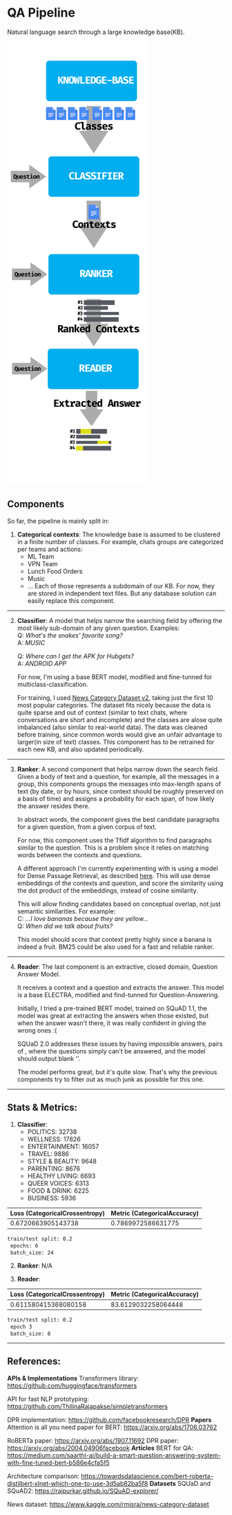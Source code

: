 # QA Pipeline
Natural language search through a large knowledge base(KB).

![](schema-small.png)

## Components

So far, the pipeline is mainly split in:

1. **Categorical contexts**: The knowledge base is assumed to be clustered in a finite number of classes. 
    For example, chats groups are categorized per teams and actions:
    - ML Team
    - VPN Team
    - Lunch Food Orders
    - Music
    - ...
    Each of those represents a subdomain of our KB.
    For now, they are stored in independent text files. But any database solution can easily replace this component.
----------
2. **Classifier**: A model that helps narrow the searching field by offering the most likely sub-domain of any given question.
    Examples:<br>
    Q: *What's the snakes' favorite song?*<br>
    A: *MUSIC*<br>
    
    Q: *Where can I get the APK for Hubgets?*<br>
    A: *ANDROID APP*<br>


    For now, I'm using a base BERT model, modified and fine-tunned for multiclass-classification.
    
    For training, I used [News Category Dataset v2](https://www.kaggle.com/rmisra/news-category-dataset), taking just the first 10 most popular categories. The dataset fits nicely because the data is quite sparse and out of context (similar to text chats, where conversations are short and incomplete) and the classes are alose quite imbalanced (also similar to real-world data).
    The data was cleaned before training, since common words would give an unfair advantage to larger(in size of text) classes.
    This component has to be retrained for each new KB, and also updated periodically.
----------
3. **Ranker**: A second component that helps narrow down the search field.
    Given a body of text and a question, for example, all the messages in a group, this components groups the messages into max-length spans of text (by date, or by hours, since context should be roughly preserved on a basis of time) and assigns a probability for each span, of how likely the answer resides there. 


    In abstract words, the component gives the best candidate paragraphs for a given question, from a given corpus of text.
    
    For now, this component uses the Tfidf algorithm to find paragraphs similar to the question. This is a problem since it relies on matching words between the contexts and questions.
    
    A different approach I'm currently experimenting with is using a model for Dense Passage Retrieval, as described [here](https://arxiv.org/abs/2004.04906). This will use dense embeddings of the contexts and question, and score the similarity using the dot product of the embeddings, instead of cosine similarity.
    
    This will allow finding candidates based on conceptual overlap, not just semantic similarities. For example:<br>
    C: *...I love bananas because they are yellow...*<br>
    Q: *When did we talk about fruits?*<br>
    
    This model should score that context pretty highly since a banana is indeed a fruit.
    BM25 could be also used for a fast and reliable ranker.
----------
4. **Reader**: The last component is an extractive, closed domain, Question Answer Model.


    It receives a context and a question and extracts the answer.
    This model is a base ELECTRA, modified and find-tunned for Question-Answering.
    
    Initially, I tried a pre-trained BERT model, trained on SQuAD 1.1, the model was great at extracting the answers when those existed, but when the answer wasn't there, it was really confident in giving the wrong ones :(
    
    
    
    SQUaD 2.0 addresses these issues by having impossible answers, pairs of , where the questions simply can't be answered, and the model should output blank ''. 
    
    The model performs great, but it's quite slow. That's why the previous components try to filter out as much junk as possible for this one.
----------
## Stats & Metrics:
1. **Classifier**:
    - POLITICS: 32738
    - WELLNESS: 17826
    - ENTERTAINMENT: 16057
    - TRAVEL: 9886
    - STYLE & BEAUTY: 9648
    - PARENTING: 8676
    - HEALTHY LIVING: 6693
    - QUEER VOICES: 6313
    - FOOD & DRINK: 6225
    - BUSINESS: 5936
    
| Loss (CategoricalCrossentropy) | Metric (CategoricalAccuracy) |
| ------------------------------ | ---------------------------- |
| 0.6720663905143738             | 0.7869972586631775           |

    train/test split: 0.2
     epochs: 6
     batch_size: 24


2. **Ranker**: N/A



3. **Reader**:


| Loss (CategoricalCrossentropy) | Metric (CategoricalAccuracy) |
| ------------------------------ | ---------------------------- |
| 0.611580415368080158           | 83.6129032258064448          |

    train/test split: 0.2
     epoch 3
     batch_size: 8
    
----------
## References:

**APIs & Implementations**
Transformers library: https://github.com/huggingface/transformers

API for fast NLP prototyping: https://github.com/ThilinaRajapakse/simpletransformers



DPR implementation: https://github.com/facebookresearch/DPR
**Papers**
Attention is all you need paper for BERT: https://arxiv.org/abs/1706.03762

RoBERTa paper: https://arxiv.org/abs/1907.11692
DPR paper: https://arxiv.org/abs/2004.04906facebook 
**Articles**
BERT for QA: https://medium.com/saarthi-ai/build-a-smart-question-answering-system-with-fine-tuned-bert-b586e4cfa5f5

Architecture comparison: https://towardsdatascience.com/bert-roberta-distilbert-xlnet-which-one-to-use-3d5ab82ba5f8
**Datasets**
SQUaD and SQuAD2: https://rajpurkar.github.io/SQuAD-explorer/

News dataset: https://www.kaggle.com/rmisra/news-category-dataset

